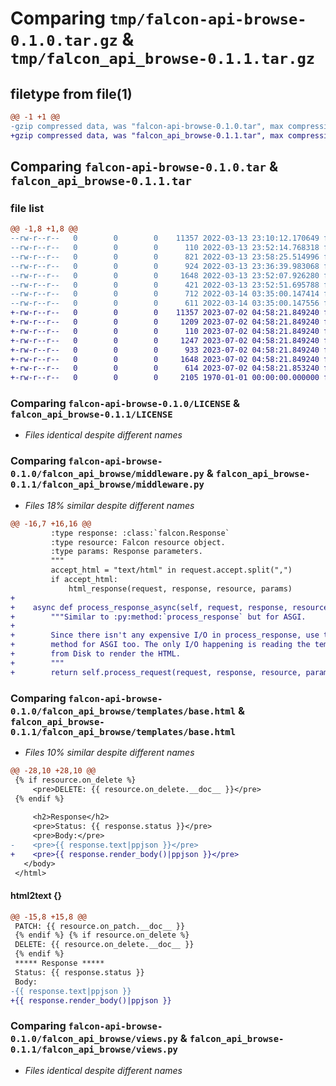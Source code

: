 # Comparing `tmp/falcon-api-browse-0.1.0.tar.gz` & `tmp/falcon_api_browse-0.1.1.tar.gz`

## filetype from file(1)

```diff
@@ -1 +1 @@
-gzip compressed data, was "falcon-api-browse-0.1.0.tar", max compression
+gzip compressed data, was "falcon_api_browse-0.1.1.tar", max compression
```

## Comparing `falcon-api-browse-0.1.0.tar` & `falcon_api_browse-0.1.1.tar`

### file list

```diff
@@ -1,8 +1,8 @@
--rw-r--r--   0        0        0    11357 2022-03-13 23:10:12.170649 falcon-api-browse-0.1.0/LICENSE
--rw-r--r--   0        0        0      110 2022-03-13 23:52:14.768318 falcon-api-browse-0.1.0/falcon_api_browse/__init__.py
--rw-r--r--   0        0        0      821 2022-03-13 23:58:25.514996 falcon-api-browse-0.1.0/falcon_api_browse/middleware.py
--rw-r--r--   0        0        0      924 2022-03-13 23:36:39.983068 falcon-api-browse-0.1.0/falcon_api_browse/templates/base.html
--rw-r--r--   0        0        0     1648 2022-03-13 23:52:07.926280 falcon-api-browse-0.1.0/falcon_api_browse/views.py
--rw-r--r--   0        0        0      421 2022-03-13 23:52:51.695788 falcon-api-browse-0.1.0/pyproject.toml
--rw-r--r--   0        0        0      712 2022-03-14 03:35:00.147414 falcon-api-browse-0.1.0/setup.py
--rw-r--r--   0        0        0      611 2022-03-14 03:35:00.147556 falcon-api-browse-0.1.0/PKG-INFO
+-rw-r--r--   0        0        0    11357 2023-07-02 04:58:21.849240 falcon_api_browse-0.1.1/LICENSE
+-rw-r--r--   0        0        0     1209 2023-07-02 04:58:21.849240 falcon_api_browse-0.1.1/README.rst
+-rw-r--r--   0        0        0      110 2023-07-02 04:58:21.849240 falcon_api_browse-0.1.1/falcon_api_browse/__init__.py
+-rw-r--r--   0        0        0     1247 2023-07-02 04:58:21.849240 falcon_api_browse-0.1.1/falcon_api_browse/middleware.py
+-rw-r--r--   0        0        0      933 2023-07-02 04:58:21.849240 falcon_api_browse-0.1.1/falcon_api_browse/templates/base.html
+-rw-r--r--   0        0        0     1648 2023-07-02 04:58:21.849240 falcon_api_browse-0.1.1/falcon_api_browse/views.py
+-rw-r--r--   0        0        0      614 2023-07-02 04:58:21.853240 falcon_api_browse-0.1.1/pyproject.toml
+-rw-r--r--   0        0        0     2105 1970-01-01 00:00:00.000000 falcon_api_browse-0.1.1/PKG-INFO
```

### Comparing `falcon-api-browse-0.1.0/LICENSE` & `falcon_api_browse-0.1.1/LICENSE`

 * *Files identical despite different names*

### Comparing `falcon-api-browse-0.1.0/falcon_api_browse/middleware.py` & `falcon_api_browse-0.1.1/falcon_api_browse/middleware.py`

 * *Files 18% similar despite different names*

```diff
@@ -16,7 +16,16 @@
         :type response: :class:`falcon.Response`
         :type resource: Falcon resource object.
         :type params: Response parameters.
         """
         accept_html = "text/html" in request.accept.split(",")
         if accept_html:
             html_response(request, response, resource, params)
+
+    async def process_response_async(self, request, response, resource, params):
+        """Similar to :py:method:`process_response` but for ASGI.
+
+        Since there isn't any expensive I/O in process_response, use the same
+        method for ASGI too. The only I/O happening is reading the template
+        from Disk to render the HTML.
+        """
+        return self.process_request(request, response, resource, params)
```

### Comparing `falcon-api-browse-0.1.0/falcon_api_browse/templates/base.html` & `falcon_api_browse-0.1.1/falcon_api_browse/templates/base.html`

 * *Files 10% similar despite different names*

```diff
@@ -28,10 +28,10 @@
 {% if resource.on_delete %}
     <pre>DELETE: {{ resource.on_delete.__doc__ }}</pre>
 {% endif %}
 
     <h2>Response</h2>
     <pre>Status: {{ response.status }}</pre>
     <pre>Body:</pre>
-    <pre>{{ response.text|ppjson }}</pre>
+    <pre>{{ response.render_body()|ppjson }}</pre>
   </body>
 </html>
```

#### html2text {}

```diff
@@ -15,8 +15,8 @@
 PATCH: {{ resource.on_patch.__doc__ }}
 {% endif %} {% if resource.on_delete %}
 DELETE: {{ resource.on_delete.__doc__ }}
 {% endif %}
 ***** Response *****
 Status: {{ response.status }}
 Body:
-{{ response.text|ppjson }}
+{{ response.render_body()|ppjson }}
```

### Comparing `falcon-api-browse-0.1.0/falcon_api_browse/views.py` & `falcon_api_browse-0.1.1/falcon_api_browse/views.py`

 * *Files identical despite different names*

